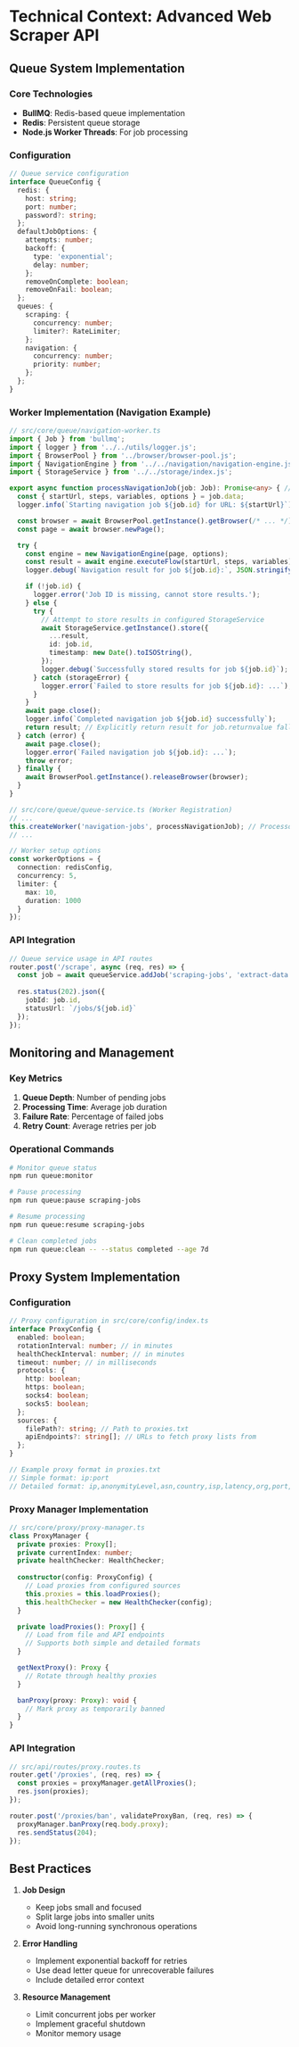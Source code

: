 # Technical Context: Advanced Web Scraper API

## Queue System Implementation

### Core Technologies
- **BullMQ**: Redis-based queue implementation
- **Redis**: Persistent queue storage
- **Node.js Worker Threads**: For job processing

### Configuration
```typescript
// Queue service configuration
interface QueueConfig {
  redis: {
    host: string;
    port: number;
    password?: string;
  };
  defaultJobOptions: {
    attempts: number;
    backoff: {
      type: 'exponential';
      delay: number;
    };
    removeOnComplete: boolean;
    removeOnFail: boolean;
  };
  queues: {
    scraping: {
      concurrency: number;
      limiter?: RateLimiter;
    };
    navigation: {
      concurrency: number;
      priority: number;
    };
  };
}
```

### Worker Implementation (Navigation Example)
```typescript
// src/core/queue/navigation-worker.ts
import { Job } from 'bullmq';
import { logger } from '../../utils/logger.js';
import { BrowserPool } from '../browser/browser-pool.js';
import { NavigationEngine } from '../../navigation/navigation-engine.js';
import { StorageService } from '../../storage/index.js';

export async function processNavigationJob(job: Job): Promise<any> { // Worker returns results
  const { startUrl, steps, variables, options } = job.data;
  logger.info(`Starting navigation job ${job.id} for URL: ${startUrl}`);

  const browser = await BrowserPool.getInstance().getBrowser(/* ... */);
  const page = await browser.newPage();

  try {
    const engine = new NavigationEngine(page, options);
    const result = await engine.executeFlow(startUrl, steps, variables);
    logger.debug(`Navigation result for job ${job.id}:`, JSON.stringify(result, null, 2));

    if (!job.id) {
      logger.error('Job ID is missing, cannot store results.');
    } else {
      try {
        // Attempt to store results in configured StorageService
        await StorageService.getInstance().store({
          ...result,
          id: job.id,
          timestamp: new Date().toISOString(),
        });
        logger.debug(`Successfully stored results for job ${job.id}`);
      } catch (storageError) {
        logger.error(`Failed to store results for job ${job.id}: ...`);
      }
    }
    await page.close();
    logger.info(`Completed navigation job ${job.id} successfully`);
    return result; // Explicitly return result for job.returnvalue fallback
  } catch (error) {
    await page.close();
    logger.error(`Failed navigation job ${job.id}: ...`);
    throw error;
  } finally {
    await BrowserPool.getInstance().releaseBrowser(browser);
  }
}

// src/core/queue/queue-service.ts (Worker Registration)
// ...
this.createWorker('navigation-jobs', processNavigationJob); // Processor can return Promise<any>
// ...

// Worker setup options
const workerOptions = {
  connection: redisConfig,
  concurrency: 5,
  limiter: {
    max: 10,
    duration: 1000
  }
});
```

### API Integration
```typescript
// Queue service usage in API routes
router.post('/scrape', async (req, res) => {
  const job = await queueService.addJob('scraping-jobs', 'extract-data', req.body);
  
  res.status(202).json({
    jobId: job.id,
    statusUrl: `/jobs/${job.id}`
  });
});
```

## Monitoring and Management

### Key Metrics
1. **Queue Depth**: Number of pending jobs
2. **Processing Time**: Average job duration
3. **Failure Rate**: Percentage of failed jobs
4. **Retry Count**: Average retries per job

### Operational Commands
```bash
# Monitor queue status
npm run queue:monitor

# Pause processing
npm run queue:pause scraping-jobs

# Resume processing  
npm run queue:resume scraping-jobs

# Clean completed jobs
npm run queue:clean -- --status completed --age 7d
```

## Proxy System Implementation

### Configuration
```typescript
// Proxy configuration in src/core/config/index.ts
interface ProxyConfig {
  enabled: boolean;
  rotationInterval: number; // in minutes
  healthCheckInterval: number; // in minutes
  timeout: number; // in milliseconds
  protocols: {
    http: boolean;
    https: boolean;
    socks4: boolean;
    socks5: boolean;
  };
  sources: {
    filePath?: string; // Path to proxies.txt
    apiEndpoints?: string[]; // URLs to fetch proxy lists from
  };
}

// Example proxy format in proxies.txt
// Simple format: ip:port
// Detailed format: ip,anonymityLevel,asn,country,isp,latency,org,port,protocols,speed,upTime,upTimeSuccessCount,upTimeTryCount,updated_at,responseTime
```

### Proxy Manager Implementation
```typescript
// src/core/proxy/proxy-manager.ts
class ProxyManager {
  private proxies: Proxy[];
  private currentIndex: number;
  private healthChecker: HealthChecker;
  
  constructor(config: ProxyConfig) {
    // Load proxies from configured sources
    this.proxies = this.loadProxies();
    this.healthChecker = new HealthChecker(config);
  }

  private loadProxies(): Proxy[] {
    // Load from file and API endpoints
    // Supports both simple and detailed formats
  }

  getNextProxy(): Proxy {
    // Rotate through healthy proxies
  }

  banProxy(proxy: Proxy): void {
    // Mark proxy as temporarily banned
  }
}
```

### API Integration
```typescript
// src/api/routes/proxy.routes.ts
router.get('/proxies', (req, res) => {
  const proxies = proxyManager.getAllProxies();
  res.json(proxies);
});

router.post('/proxies/ban', validateProxyBan, (req, res) => {
  proxyManager.banProxy(req.body.proxy);
  res.sendStatus(204);
});
```

## Best Practices

1. **Job Design**
   - Keep jobs small and focused
   - Split large jobs into smaller units
   - Avoid long-running synchronous operations

2. **Error Handling**
   - Implement exponential backoff for retries
   - Use dead letter queue for unrecoverable failures
   - Include detailed error context

3. **Resource Management**
   - Limit concurrent jobs per worker
   - Implement graceful shutdown
   - Monitor memory usage
